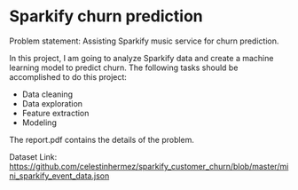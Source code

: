 # Sparkify churn prediction

Problem statement: Assisting Sparkify music service for churn prediction.

In this project, I am going to analyze Sparkify data and create a machine learning model to predict churn. The following tasks should be accomplished to do this project:
  * Data cleaning
  * Data exploration
  * Feature extraction
  * Modeling

The report.pdf contains the details of the problem.

Dataset Link: https://github.com/celestinhermez/sparkify_customer_churn/blob/master/mini_sparkify_event_data.json
